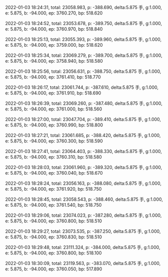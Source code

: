 2022-01-03 18:24:31, total: 23058.983, p: -388.690, delta:5.875 手, g:1.000, e: 5.875, b: -94.000, ep: 3760.270, bp: 518.620

2022-01-03 18:24:52, total: 23053.678, p: -389.750, delta:5.875 手, g:1.000, e: 5.875, b: -94.000, ep: 3760.970, bp: 518.840

2022-01-03 18:25:13, total: 23055.393, p: -389.960, delta:5.875 手, g:1.000, e: 5.875, b: -94.000, ep: 3759.000, bp: 518.620

2022-01-03 18:25:34, total: 23069.279, p: -389.700, delta:5.875 手, g:1.000, e: 5.875, b: -94.000, ep: 3758.940, bp: 518.580

2022-01-03 18:25:56, total: 23056.631, p: -388.750, delta:5.875 手, g:1.000, e: 5.875, b: -94.000, ep: 3761.410, bp: 518.770

2022-01-03 18:26:17, total: 23061.744, p: -387.610, delta:5.875 手, g:1.000, e: 5.875, b: -94.000, ep: 3761.910, bp: 518.690

2022-01-03 18:26:39, total: 23069.260, p: -387.480, delta:5.875 手, g:1.000, e: 5.875, b: -94.000, ep: 3761.000, bp: 518.560

2022-01-03 18:27:00, total: 23047.704, p: -389.410, delta:5.875 手, g:1.000, e: 5.875, b: -94.000, ep: 3760.990, bp: 518.800

2022-01-03 18:27:21, total: 23061.685, p: -388.420, delta:5.875 手, g:1.000, e: 5.875, b: -94.000, ep: 3760.300, bp: 518.590

2022-01-03 18:27:41, total: 23064.403, p: -388.330, delta:5.875 手, g:1.000, e: 5.875, b: -94.000, ep: 3760.310, bp: 518.580

2022-01-03 18:28:03, total: 23061.960, p: -389.320, delta:5.875 手, g:1.000, e: 5.875, b: -94.000, ep: 3760.040, bp: 518.670

2022-01-03 18:28:24, total: 23056.163, p: -388.080, delta:5.875 手, g:1.000, e: 5.875, b: -94.000, ep: 3761.920, bp: 518.750

2022-01-03 18:28:45, total: 23058.543, p: -388.460, delta:5.875 手, g:1.000, e: 5.875, b: -94.000, ep: 3761.540, bp: 518.750

2022-01-03 18:29:06, total: 23074.023, p: -387.280, delta:5.875 手, g:1.000, e: 5.875, b: -94.000, ep: 3760.800, bp: 518.510

2022-01-03 18:29:27, total: 23073.535, p: -387.250, delta:5.875 手, g:1.000, e: 5.875, b: -94.000, ep: 3760.830, bp: 518.510

2022-01-03 18:29:48, total: 23111.324, p: -384.000, delta:5.875 手, g:1.000, e: 5.875, b: -94.000, ep: 3760.800, bp: 518.100

2022-01-03 18:30:09, total: 23119.563, p: -383.070, delta:5.875 手, g:1.000, e: 5.875, b: -94.000, ep: 3760.050, bp: 517.890